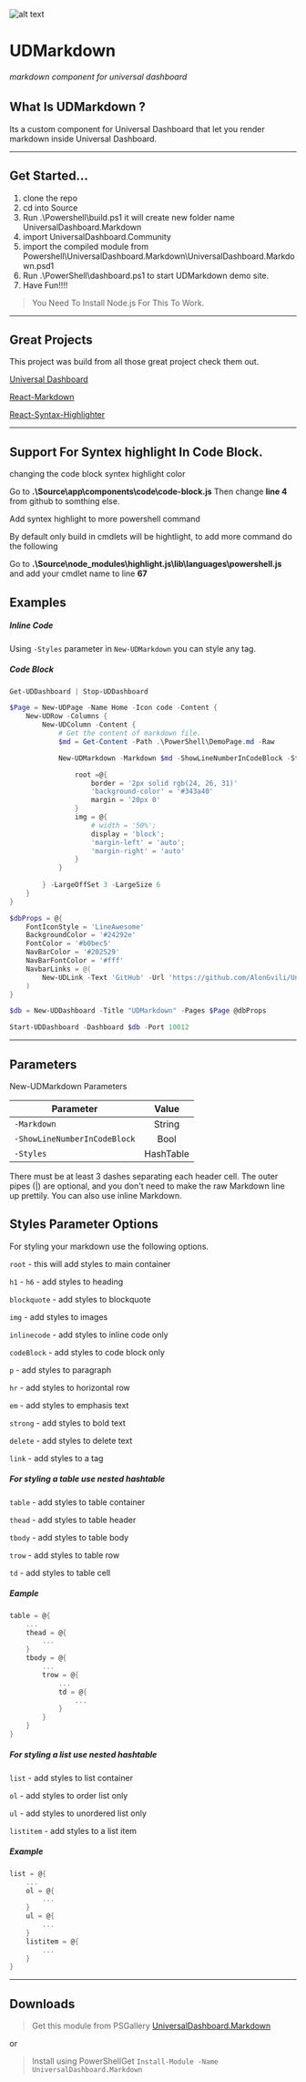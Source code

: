 ![alt text](https://png.icons8.com/ios/250/bdc3c7/markdown.png "Logo Title Text 1")


# UDMarkdown
###### markdown component for universal dashboard

## What Is UDMarkdown ?
Its a custom component for Universal Dashboard that let you render markdown inside Universal Dashboard.

---
## Get Started...

1. clone the repo
2. cd into Source
3. Run .\Powershell\build.ps1
   it will create new folder name UniversalDashboard.Markdown
4. import UniversalDashboard.Community
5. import the compiled module from Powershell\UniversalDashboard.Markdown\UniversalDashboard.Markdown.psd1
6. Run .\PowerShell\dashboard.ps1 to start UDMarkdown demo site.
7. Have Fun!!!! 

> You Need To Install Node.js For This To Work.

---
## Great Projects

This project was build from all those great project check them out. 

[Universal Dashboard](https://github.com/ironmansoftware/universal- "Universal-Dashboard Repository")

[React-Markdown](https://github.com/rexxars/react-markdown "React Markdown Home Repository")

[React-Syntax-Highlighter](https://github.com/conorhastings/react-syntax-highlighter "React Syntax Highlighter Repository")



---
## Support For Syntex highlight In Code Block.

changing the code block syntex highlight color

Go to **.\Source\app\components\code\code-block.js**
Then change **line 4** from github to somthing else.

Add syntex highlight to more powershell command

By default only build in cmdlets will be hightlight, to add more command do the following

Go to **.\Source\node_modules\highlight.js\lib\languages\powershell.js** and add your cmdlet name to line **67**


## Examples

##### Inline Code
Using `-Styles` parameter in `New-UDMarkdown` you can style any tag.  

##### Code Block
```powershell
Get-UDDashboard | Stop-UDDashboard

$Page = New-UDPage -Name Home -Icon code -Content {
    New-UDRow -Columns {
        New-UDColumn -Content {
            # Get the content of markdown file.
            $md = Get-Content -Path .\PowerShell\DemoPage.md -Raw

            New-UDMarkdown -Markdown $md -ShowLineNumberInCodeBlock -Styles @{

                root =@{
                    border = '2px solid rgb(24, 26, 31)'
                    'background-color' = '#343a40'
                    margin = '20px 0'
                }
                img = @{
                    # width = '50%'; 
                    display = 'block'; 
                    'margin-left' = 'auto'; 
                    'margin-right' = 'auto'
                }
            }                
            
        } -LargeOffSet 3 -LargeSize 6
    }
}

$dbProps = @{
    FontIconStyle = 'LineAwesome'
    BackgroundColor = '#24292e'
    FontColor = '#b0bec5'
    NavBarColor = '#202529'
    NavBarFontColor = '#fff'
    NavbarLinks = @(
        New-UDLink -Text 'GitHub' -Url 'https://github.com/AlonGvili/UniversalDashboard.Markdown' -Icon github_alt -FontColor '#fff'
    )
}

$db = New-UDDashboard -Title "UDMarkdown" -Pages $Page @dbProps

Start-UDDashboard -Dashboard $db -Port 10012
```

---
## Parameters

New-UDMarkdown Parameters

| Parameter        | Value           |
| ------------- |:-------------:|
| `-Markdown`      | String |
| `-ShowLineNumberInCodeBlock`      | Bool      |
| `-Styles` | HashTable      |

There must be at least 3 dashes separating each header cell.
The outer pipes (|) are optional, and you don't need to make the 
raw Markdown line up prettily. You can also use inline Markdown.

## Styles Parameter Options

For styling your markdown use the following options.

`root` - this will add styles to main container

`h1` - `h6` - add styles to heading

`blockquote` - add styles to blockquote

`img` - add styles to images

`inlinecode` - add styles to inline code only

`codeBlock` - add styles to code block only

`p` - add styles to paragraph

`hr` - add styles to horizontal row

`em` - add styles to emphasis text

`strong` - add styles to bold text

`delete` - add styles to delete text

`link` - add styles to a tag

##### For styling a table use nested hashtable

`table` - add styles to table container

`thead` - add styles to table header

`tbody` - add styles to table body

`trow` - add styles to table row

`td` - add styles to table cell

##### Eample

```powershell
table = @{
    ...
    thead = @{
        ...
    }
    tbody = @{
        ...
        trow = @{
            ...
            td = @{
                ...
            }
        }
    }
}
```

##### For styling a list use nested hashtable

`list` - add styles to list container

`ol` - add styles to order list only

`ul` - add styles to unordered list only

`listitem` - add styles to a list item

##### Example

```powershell
list = @{
    ...
    ol = @{
        ...
    }
    ul = @{
        ...
    }
    listitem = @{
        ...
    }
}
```

---
## Downloads

> Get this module from PSGallery [UniversalDashboard.Markdown](https://www.powershellgallery.com/packages/UniversalDashboard.Markdown/1.0.0)

or

> Install using PowerShellGet `Install-Module -Name UniversalDashboard.Markdown`



